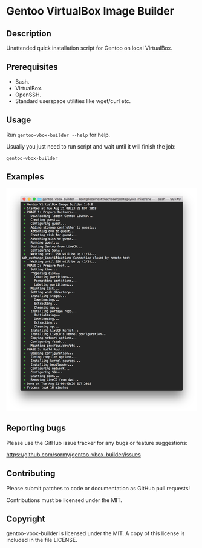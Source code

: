 # Gentoo VirtualBox Image Builder

## Description

Unattended quick installation script for Gentoo on local VirtualBox.

## Prerequisites

- Bash.
- VirtualBox.
- OpenSSH.
- Standard userspace utilities like wget/curl etc.

## Usage

Run `gentoo-vbox-builder --help` for help.

Usually you just need to run script and wait until it will finish the job:

```shell
gentoo-vbox-builder
```

## Examples

![Gentoo AMD64 / Use LiveCD Kernel](/screenshots/gentoo-amd64-use-livecd-kernel.png?raw=true)

## Reporting bugs

Please use the GitHub issue tracker for any bugs or feature suggestions:

<https://github.com/sormy/gentoo-vbox-builder/issues>

## Contributing

Please submit patches to code or documentation as GitHub pull requests!

Contributions must be licensed under the MIT.

## Copyright

gentoo-vbox-builder is licensed under the MIT. A copy of this license is included in the file LICENSE.
